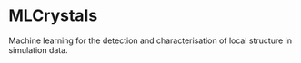 # MLCrystals
Machine learning for the detection and characterisation of local structure in simulation data.
